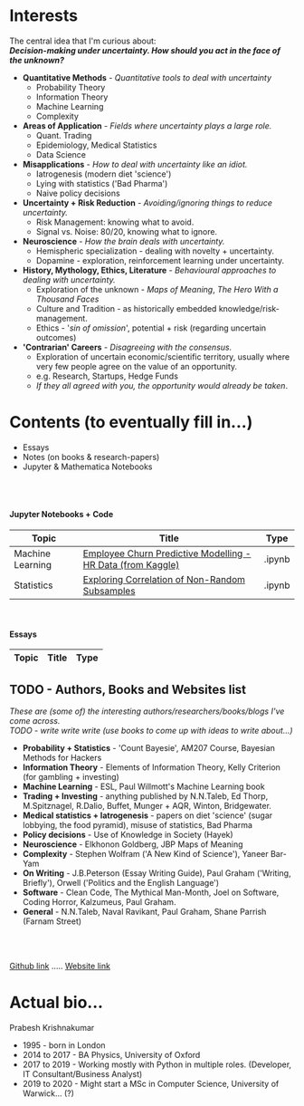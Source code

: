 # Interests
The central idea that I'm curious about: <br>
***Decision-making under uncertainty. How should you act in the face of the unknown?***<br>

* **Quantitative Methods** - *Quantitative tools to deal with uncertainty*
    * Probability Theory
    * Information Theory
    * Machine Learning
    * Complexity
* **Areas of Application** - *Fields where uncertainty plays a large role.*
    * Quant. Trading
    * Epidemiology, Medical Statistics
    * Data Science
* **Misapplications** - *How to deal with uncertainty like an idiot.*
    * Iatrogenesis (modern diet 'science')
    * Lying with statistics ('Bad Pharma')
    * Naive policy decisions
* **Uncertainty + Risk Reduction** - *Avoiding/ignoring things to reduce uncertainty.*
    * Risk Management: knowing what to avoid.
    * Signal vs. Noise: 80/20, knowing what to ignore.
* **Neuroscience** - *How the brain deals with uncertainty.*
    * Hemispheric specialization - dealing with novelty + uncertainty.
    * Dopamine - exploration, reinforcement learning under uncertainty.
* **History, Mythology, Ethics, Literature** - *Behavioural approaches to dealing with uncertainty.*
    * Exploration of the unknown - *Maps of Meaning*, *The Hero With a Thousand Faces*
    * Culture and Tradition - as historically embedded knowledge/risk-management.
    * Ethics - '*sin of omission*', potential + risk (regarding uncertain outcomes)
* **'Contrarian' Careers** - *Disagreeing with the consensus.*
    * Exploration of uncertain economic/scientific territory, usually where very few people agree on the value of an opportunity.
    * e.g. Research, Startups, Hedge Funds
    * *If they all agreed with you, the opportunity would already be taken*.
  



# Contents (to eventually fill in...)
- Essays
- Notes (on books & research-papers)
- Jupyter & Mathematica Notebooks

<br></br>

#### Jupyter Notebooks + Code

| Topic | Title | Type |
| --- | --- | --- |
| Machine Learning | [Employee Churn Predictive Modelling - HR Data (from Kaggle) ](https://pra-kri.github.io/projects/ML_HR_analytics/HR_analytics_notebook) | .ipynb |
| Statistics | [Exploring Correlation of Non-Random Subsamples](https://pra-kri.github.io/projects/correlation_nonadditivity/corr_project) | .ipynb |

<br>

#### Essays

| Topic | Title | Type |
| --- | --- | --- |


## TODO - Authors, Books and Websites list
*These are (some of) the interesting authors/researchers/books/blogs I've come across.*<br>
*TODO - write write write (use books to come up with ideas to write about...)*
<br>
- **Probability + Statistics** - 'Count Bayesie', AM207 Course, Bayesian Methods for Hackers
- **Information Theory** - Elements of Information Theory, Kelly Criterion (for gambling + investing)
- **Machine Learning** - ESL, Paul Willmott's Machine Learning book
- **Trading + Investing** - anything published by N.N.Taleb, Ed Thorp, M.Spitznagel, R.Dalio, Buffet, Munger + AQR, Winton, Bridgewater.
- **Medical statistics + Iatrogenesis** - papers on diet 'science' (sugar lobbying, the food pyramid), misuse of statistics, Bad Pharma
- **Policy decisions** - Use of Knowledge in Society (Hayek)
- **Neuroscience** - Elkhonon Goldberg, JBP Maps of Meaning
- **Complexity** - Stephen Wolfram ('A New Kind of Science'), Yaneer Bar-Yam
- **On Writing** - J.B.Peterson (Essay Writing Guide), Paul Graham ('Writing, Briefly'), Orwell ('Politics and the English Language')
- **Software** - Clean Code, The Mythical Man-Month, Joel on Software, Coding Horror, Kalzumeus, Paul Graham.
- **General** - N.N.Taleb, Naval Ravikant, Paul Graham, Shane Parrish (Farnam Street)

<br>

<br/>

[Github link](https://github.com/pra-kri)   .....   [Website link](https://pra-kri.github.io)

# Actual bio...
Prabesh Krishnakumar
* 1995 - born in London
* 2014 to 2017 - BA Physics, University of Oxford
* 2017 to 2019 - Working mostly with Python in multiple roles. (Developer, IT Consultant/Business Analyst)
* 2019 to 2020 - Might start a MSc in Computer Science, University of Warwick... (?)


